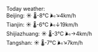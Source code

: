 Today weather:  
Beijing: ☀️   🌡️-8°C 🌬️↘4km/h  
Tianjin: ☀️   🌡️-6°C 🌬️↓19km/h  
Shijiazhuang: ☀️   🌡️-3°C 🌬️→4km/h  
Tangshan: ☀️   🌡️-7°C 🌬️↘7km/h  
